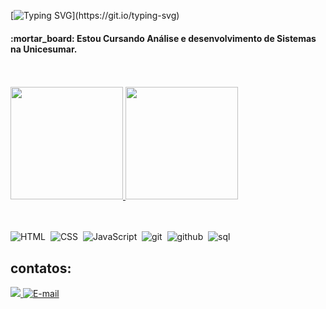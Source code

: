 [![Typing SVG](https://readme-typing-svg.demolab.com?size=28&color=FF79C6&center=true&vCenter=true&&width=900&lines=Olá,+seja+bem+vindo(a)+ao+meu+perfil+do+GitHub!;Eu+me+chamo+Mayara+Arantes!)](https://git.io/typing-svg)

<h4>:mortar_board: Estou Cursando Análise e desenvolvimento de Sistemas na Unicesumar.</h4>
  
<br></br>
<a href="https://github.com/MayaraArantes" title="Perfil">
  <img height="180em" src="https://github-readme-stats.vercel.app/api?username=MayaraArantes&theme=omni&show_icons=true" />
  <img height="180em" src="https://github-readme-stats.vercel.app/api/top-langs/?username=MayaraArantes&layout=compact&langs_count=6&theme=omni"/>
</a>

<br></br>
![HTML](https://img.shields.io/badge/HTML5-E34F26?style=for-the-badge&logo=html5&logoColor=white)&nbsp;
![CSS](https://img.shields.io/badge/CSS3-1572B6?style=for-the-badge&logo=css3&logoColor=white)&nbsp;
![JavaScript](https://img.shields.io/badge/JavaScript-F7DF1E?style=for-the-badge&logo=javascript&logoColor=black)&nbsp;
![git](https://img.shields.io/badge/Git-100000?style=for-the-badge&logo=git&logoColor=red)&nbsp;
![github](https://img.shields.io/badge/GitHub-100000?style=for-the-badge&logo=github&logoColor=white)&nbsp;
![sql](https://img.shields.io/badge/SQL-E34F50?style=for-the-badge&logo=sql)&nbsp;



## contatos:
<div> 
  <a href="https://www.linkedin.com/in/mayaraarantes/" target="_blank"><img src="https://img.shields.io/badge/-LinkedIn-%230077B5?style=for-the-badge&logo=linkedin&logoColor=white"</a> 
  <a href="mailto:mayaraarantes9@gmail.com"><img title="E-mail" src="https://img.shields.io/badge/-Gmail-%23333?style=for-the-badge&logo=gmail&logoColor=white &logoColor=white" target="_blank"/></a>
</div>
